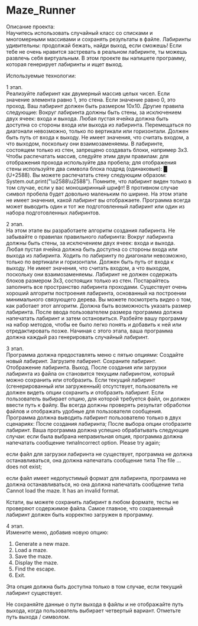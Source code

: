 # Maze_Runner
Описание проекта:  
Научитесь использовать случайный класс со списками и многомерными массивами и сохранять результаты в файле.
Лабиринты удивительны: продолжай бежать, найди выход, если сможешь! Если тебе не очень нравится застревать в реальном лабиринте,
ты можешь развлечь себя виртуальным. В этом проекте вы напишете программу, которая генерирует лабиринты и ищет выход.

Используемые технологии: 

1 этап.   
Реализуйте лабиринт как двумерный массив целых чисел. Если значение элемента равно 1, это стена. Если значение равно 0, это проход.
Ваш лабиринт должен быть размером 10х10. Другие правила следующие:
Вокруг лабиринта должны быть стены, за исключением двух ячеек: входа и выхода.
Любая пустая ячейка должна быть доступна со стороны входа или выхода из лабиринта. Перемещаться по диагонали невозможно,
только по вертикали или горизонтали.
Должен быть путь от входа к выходу. Не имеет значения, что считать входом, а что выходом, поскольку они взаимозаменяемы.
В лабиринте, состоящем только из стен, запрещено создавать блоки, например 3х3.
Чтобы распечатать массив, следуйте этим двум правилам:
для отображения прохода используйте два пробела;
для отображения стены используйте два символа блока подряд (одинаковые): █ (U+2588).
Вы можете распечатать стену следующим образом: System.out.print("\u2588\u2588").
Помните, что лабиринт виден только в том случае, если у вас моноширинный шрифт!
В противном случае символ пробела будет довольно маленьким по ширине.
На этом этапе не имеет значения, какой лабиринт вы отображаете.
Программа всегда может выводить один и тот же подготовленный лабиринт или один из набора подготовленных лабиринтов.   

2 этап.   
На этом этапе вы разработаете алгоритм создания лабиринта.
Не забывайте о правилах правильного лабиринта:
Вокруг лабиринта должны быть стены, за исключением двух ячеек: входа и выхода.
Любая пустая ячейка должна быть доступна со стороны входа или выхода из лабиринта.
Ходить по лабиринту по диагонали невозможно, только по вертикали и горизонтали.
Должен быть путь от входа к выходу. Не имеет значения, что считать входом, а что выходом, поскольку они взаимозаменяемы.
Лабиринт не должен содержать блоков размером 3х3, состоящих только из стен.
Постарайтесь заполнить все пространство лабиринта проходами.
Существует очень хороший алгоритм построения лабиринта, основанный на построении минимального связующего дерева.
Вы можете посмотреть видео о том, как работает этот алгоритм.
Должна быть возможность указать размер лабиринта.
После ввода пользователем размера программа должна напечатать лабиринт и затем остановиться.
Разбейте вашу программу на набор методов, чтобы ее было легко понять и добавить к ней или отредактировать позже.
Начиная с этого этапа, ваша программа должна каждый раз генерировать случайный лабиринт.  

3 этап.    
Программа должна предоставлять меню с пятью опциями:
Создайте новый лабиринт.
Загрузите лабиринт.
Сохраните лабиринт.
Отображение лабиринта.
Выход.
После создания или загрузки лабиринта из файла он становится текущим лабиринтом, который можно сохранить или отобразить.
Если текущий лабиринт (сгенерированный или загруженный) отсутствует,
пользователь не должен видеть опции сохранить и отобразить лабиринт.
Если пользователь выбирает опцию, для которой требуется файл, он должен ввести путь к файлу.
Вы всегда должны проверять результат обработки файлов и отображать удобные для пользователя сообщения.
Программа должна выводить лабиринт пользователю только в двух сценариях:
После создания лабиринта;
После выбора опции отобразите лабиринт.
Ваша программа должна успешно обрабатывать следующие случаи:
если была выбрана неправильная опция, программа должна напечатать сообщение типаIncorrect option. Please try again;

если файл для загрузки лабиринта не существует, программа не должна останавливаться,
она должна напечатать сообщение типа The file ... does not exist;

если файл имеет недопустимый формат для лабиринта, программа не должна останавливаться,
но она должна напечатать сообщение типа Cannot load the maze. It has an invalid format.

Кстати, вы можете сохранить лабиринт в любом формате, тесты не проверяют содержимое файла.
Самое главное, что сохраненный лабиринт должен быть корректно загружен в программу.   

4 этап.    
Измените меню, добавив новую опцию:

1. Generate a new maze.
2. Load a maze.
3. Save the maze.
4. Display the maze.
5. Find the escape.
0. Exit.

Эта опция должна быть доступна только в том случае, если текущий лабиринт существует.

Не сохраняйте данные о пути выхода в файлы и не отображайте путь выхода,
когда пользователь выбирает четвертый вариант. Отметьте путь выхода / символом.
